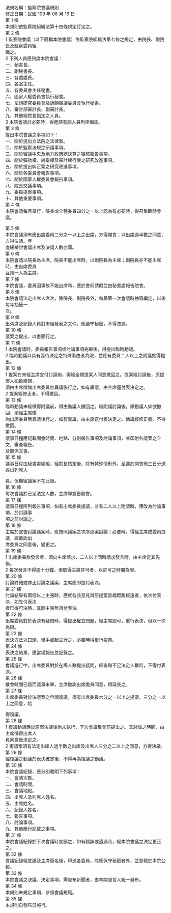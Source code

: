 法規名稱：監察院會議規則  
修正日期：民國 109 年 06 月 16 日  
第 1 條  
本規則依監察院組織法第十四條規定訂定之。  
第 2 條  
1 監察院會議（以下簡稱本院會議）依監察院組織法第七條之規定，由院長、副院長及監察委員組  
織之。  
2 下列人員應列席本院會議：  
一、秘書長。  
二、副秘書長。  
三、各處處長。  
四、各室主任。  
五、各委員會主任秘書。  
六、國家人權委員會執行秘書。  
七、法規研究委員會及訴願審議委員會執行秘書。  
八、審計部審計長、副審計長。  
九、其他經院長指定之人員。  
3 本院會議於必要時，得邀請有關人員列席備詢。  
第 3 條  
提出本院會議之事項如下：  
一、關於提出立法院之法律案。  
二、關於監察法規之研議事項。  
三、關於審議中央及地方政府總決算之審核報告事項。  
四、關於彈劾權、糾舉權及審計權行使之研究改進事項。  
五、關於提出糾正案之研究改進事項。  
六、關於各委員會報告事項。  
七、關於國家人權委員會報告事項。  
八、院長交議事項。  
九、委員提案事項。  
十、其他重要事項。  
第 4 條  
本院會議每月舉行，院長或全體委員四分之一以上認為有必要時，得召集臨時會議。  


第 5 條  
本院會議須有應出席委員二分之一以上之出席，方得開會；以出席過半數之同意，方得決議。年  
度總檢討會議出席及決議人數亦同。  
第 6 條  
本院會議以院長為主席，院長不能出席時，以副院長為主席；副院長亦不能出席時，由出席委員  
互推一人為主席。  
第 7 條  
本院會議，委員因事故不能出席時，應於會前請假並由秘書處報告院會。  
第 8 條  
本院會議法定出席人席次，除院長、副院長外，每屆第一次會議時抽籤編定，以後每年抽籤一  
次。  
第 9 條  
出列席及紀錄人員對未經發表之文件，應嚴守秘密，不得洩漏。  
第 10 條  
議案之提出，以書面行之。  
第 11 條  
1 本院會議時，委員報告事項或討論事項完畢後，得提出臨時動議。  
2 臨時動議以具有亟待決定之特殊事由者為限，並應有委員二人以上之附議始得提出。  
第 12 條  
1 提案在未經主席宣付討論前，得經全體提案人同意撤回之。提案經討論後，原提案人如欲撤回，  
須由主席徵詢出席委員無異議後行之，如有異議，由主席逕付表決定之。  
2 提案經修正者，不得撤回。  
第 13 條  
臨時動議未經徵得附議前，得由動議人撤回之。經附議討論後，原動議人如欲撤回，須經主席徵  
詢出席委員無異議後行之，如有異議，由主席逕付表決定之。動議經修正者，不得撤回。  
第 14 條  
議事日程應記載開會時間、地點、分別報告事項及討論事項，並印附各議案之全文，審查報告，  
及關係文書。  
第 15 條  
議事日程由秘書處編擬，經院長核定後，除有特殊情形外，至遲於開會前三日分送各出列席人  


員。但機密議案不在此限。  
第 16 條  
每次會議於已足法定人數，主席即宣告開會。  
第 17 條  
議事日程所列報告事項，如有出席委員提議，並有二人以上附議時，應改為討論事項，於討論事  
項之前討論之。  
第 18 條  
主席於宣告討論議案時，應按照議案之次序逐案討論；必要時，得經主席或委員提議，經徵詢出  
席委員之同意後，變更之。  
第 19 條  
1 出席委員欲發言者，須向主席請求，二人以上同時請求發言時，由主席定其先後。  
2 每次發言不得逾十分鐘，但取得主席許可者，以許可之時間為限。  
第 20 條  
討論終結或停止討論之議案，主席應即提付表決。  
第 21 條  
討論結果有兩個以上主張時，應就各該意見與原提案旨趣距離較遠者，依次付表決，如先付表決  
者已得可決時，其餘主張無須付表決。  
第 22 條  
出席委員對於表決有疑問時，得提出權宜問題，經主席認可，重行表決，但以一次為限。  
第 23 條  
表決方法以口頭、舉手或起立行之，必要時得舉行投票。  
第 24 條  
表決之結果，應當場報告並記錄之。  
第 25 條  
會議進行中，出席委員對於在場人數提出疑問，經查點不足法定人數時，不得付表決。  
第 26 條  
散會時間已屆而議事未畢，主席徵詢出席委員同意，得延長之。  
第 27 條  
出席委員對於決議案之申請復議，須有出席委員六分之一以上之提議，三分之一以上之同意，始  


得復議。  
第 28 條  
1 復議動議應於原案決議後尚未執行，下次會議散會前提出之。其討論之時間，由主席徵得出席人  
員同意後決定之。  
2 復議案須有法定出席人過半數之出席及出席人三分之二以上之同意，方得決議。  
第 29 條  
經復議之動議於表決確定後，不得再為復議之動議。  
第 30 條  
本院會議紀錄，應分別載明下列事項：  
一、會議次數。  
二、會議時間。  
三、會議地點。  
四、出席人及列席人姓名。  
五、主席姓名。  
六、紀錄人姓名。  
七、報告事項。  
八、討論事項。  
九、其他應行記載之事項。  
第 31 條  
本院會議紀錄於下次會議時宣讀之，如有錯誤或遺漏時，經本院會議之決定更正之。  
第 32 條  
會議紀錄經宣讀及主席簽名後，印送各委員，除應保守秘密者外，並登載於本院公報。  
第 33 條  
本院會議之決議、決定事項，需發布新聞者，由本院發言人統一發布。  
第 34 條  
本規則未規定事項，參照會議規範。  
第 35 條  
本規則自發布日施行。  


